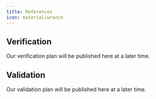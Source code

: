 ```yaml
---
title: References
icon: material/wrench
---
```


## Verification

Our verification plan will be published here at a later time.

## Validation

Our validation plan will be published here at a later time.
